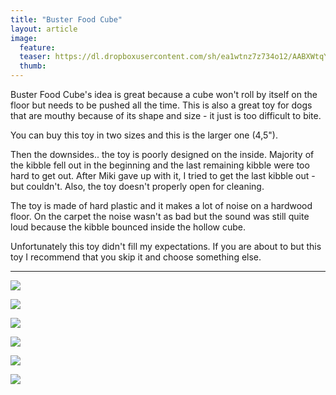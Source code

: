 ```yaml
---
title: "Buster Food Cube"
layout: article
image:
  feature:
  teaser: https://dl.dropboxusercontent.com/sh/ea1wtnz7z734o12/AABXWtqYSyF4H46lXw6WLVwLa/aktivointilelut/muut/DS36165-245px.jpg
  thumb:
---
```


Buster Food Cube's idea is great because a cube won't roll by itself on the floor but needs to be pushed all the time. This is also a great toy for dogs that are mouthy because of its shape and size - it just is too difficult to bite.

You can buy this toy in two sizes and this is the larger one (4,5").

Then the downsides.. the toy is poorly designed on the inside. Majority of the kibble fell out in the beginning and the last remaining kibble were too hard to get out. After Miki gave up with it, I tried to get the last kibble out - but couldn't. Also, the toy doesn't properly open for cleaning.

The toy is made of hard plastic and it makes a lot of noise on a hardwood floor. On the carpet the noise wasn't as bad but the sound was still quite loud because the kibble bounced inside the hollow cube. 

Unfortunately this toy didn't fill my expectations. If you are about to but this toy I recommend that you skip it and choose something else.

---

[![](https://dl.dropboxusercontent.com/sh/ea1wtnz7z734o12/AACiXWTR5PgkjmpzyVLTe6vua/aktivointilelut/muut/DS36159-800px.jpg)](https://dl.dropboxusercontent.com/sh/ea1wtnz7z734o12/AACoVWRuhIzF-M60la9AuXv3a/aktivointilelut/muut/DS36159.jpg)

[![](https://dl.dropboxusercontent.com/sh/ea1wtnz7z734o12/AABtnJ9wm6qiyttxah2KZ8o7a/aktivointilelut/muut/DS36165-800px.jpg)](https://dl.dropboxusercontent.com/sh/ea1wtnz7z734o12/AABPg-sDwGzM6TP6v4gF_cAva/aktivointilelut/muut/DS36165.jpg)

[![](https://dl.dropboxusercontent.com/sh/ea1wtnz7z734o12/AADBtJLKz3gwLBzInUVjsDzBa/aktivointilelut/muut/DS36188-800px.jpg)](https://dl.dropboxusercontent.com/sh/ea1wtnz7z734o12/AAA3xiu7gWIeGul5-2cPZwY1a/aktivointilelut/muut/DS36188.jpg)

[![](https://dl.dropboxusercontent.com/sh/ea1wtnz7z734o12/AACDc4wGIJD-Xp_Q69H1Zgt3a/aktivointilelut/muut/DS36201-800px.jpg)](https://dl.dropboxusercontent.com/sh/ea1wtnz7z734o12/AAA_o5FCZoD5dvpW7iC0MX88a/aktivointilelut/muut/DS36201.jpg)

[![](https://dl.dropboxusercontent.com/sh/ea1wtnz7z734o12/AACiT0ZWK7s5FBTW5zCGErDWa/aktivointilelut/muut/DS36227-800px.jpg)](https://dl.dropboxusercontent.com/sh/ea1wtnz7z734o12/AACcmta7bONH_Sy7xTVOnqaTa/aktivointilelut/muut/DS36227.jpg)

[![](https://dl.dropboxusercontent.com/sh/ea1wtnz7z734o12/AABWE9vvURawUfzpKZrnLLJqa/aktivointilelut/muut/DS36232-800px.jpg)](https://dl.dropboxusercontent.com/sh/ea1wtnz7z734o12/AACC-tcI0Ep3_uquRPQxE4aka/aktivointilelut/muut/DS36232.jpg)
